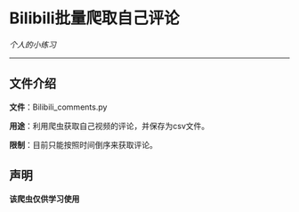 # Bilibili批量爬取自己评论
*个人的小练习*

------------------------------------------

## 文件介绍

**文件**：Bilibili_comments.py

**用途**：利用爬虫获取自己视频的评论，并保存为csv文件。

**限制**：目前只能按照时间倒序来获取评论。

## 声明

**该爬虫仅供学习使用**
